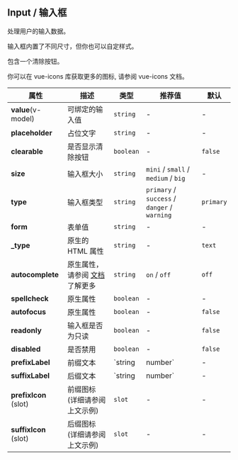 ## Input / 输入框

处理用户的输入数据。

<ex-code name="ex-input-basic"></ex-code>

<ex-code name="ex-input-size">

输入框内置了不同尺寸，但你也可以自定样式。

</ex-code>

<ex-code name="ex-input-label"></ex-code>

<ex-code name="ex-input-clearable">

包含一个清除按钮。

</ex-code>

<ex-code name="ex-input-disabled"></ex-code>

<ex-code name="ex-input-type"></ex-code>

<ex-code name="ex-input-icon">

你可以在 <zi-code>vue-icons</zi-code> 库获取更多的图标,
请参阅 <zi-link color href="https://github.com/geist-org/vue-icons">vue-icons 文档</zi-link>。

</ex-code>

<ex-footer edit-link="https://github.com/geist-org/vue/edit/master/docs/en-us/components/input.md">

| 属性                  | 描述                                                                                              | 类型              | 推荐值                                       | 默认      |
| --------------------- | ------------------------------------------------------------------------------------------------- | ----------------- | -------------------------------------------- | --------- |
| **value**(v-model)    | 可绑定的输入值                                                                                    | `string`          | -                                            | -         |
| **placeholder**       | 占位文字                                                                                          | `string`          | -                                            | -         |
| **clearable**         | 是否显示清除按钮                                                                                  | `boolean`         | -                                            | `false`   |
| **size**              | 输入框大小                                                                                        | `string`          | `mini` / `small` / `medium` / `big`          | -         |
| **type**              | 输入框类型                                                                                        | `string`          | `primary` / `success` / `danger` / `warning` | `primary` |
| **form**              | 表单值                                                                                            | `string`          | -                                            | -         |
| **\_type**            | 原生的 HTML 属性                                                                                  | `string`          | -                                            | `text`    |
| **autocomplete**      | 原生属性，请参阅 [文档](https://developer.mozilla.org/en-US/docs/Web/HTML/Element/input) 了解更多 | `string`          | `on` / `off`                                 | `off`     |
| **spellcheck**        | 原生属性                                                                                          | `boolean`         | -                                            | -         |
| **autofocus**         | 原生属性                                                                                          | `boolean`         | -                                            | `false`   |
| **readonly**          | 输入框是否为只读                                                                                  | `boolean`         | -                                            | `false`   |
| **disabled**          | 是否禁用                                                                                          | `boolean`         | -                                            | `false`   |
| **prefixLabel**       | 前缀文本                                                                                          | `string | number` | -                                            | -         |
| **suffixLabel**       | 后缀文本                                                                                          | `string | number` | -                                            | -         |
| **prefixIcon** (slot) | 前缀图标 (详细请参阅上文示例)                                                                     | `slot`            | -                                            | -         |
| **suffixIcon** (slot) | 后缀图标 (详细请参阅上文示例)                                                                     | `slot`            | -                                            | -         |

</ex-footer>
